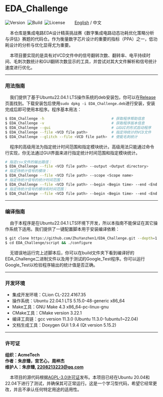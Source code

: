 # EDA_Challenge

![Version](https://img.shields.io/badge/Version-1.0.1-brightgreen.svg)&nbsp;&nbsp;![Build](https://img.shields.io/badge/Build-Passed-success.svg)&nbsp;&nbsp;![License](https://img.shields.io/badge/License-AGPL-blue.svg)&nbsp;&nbsp;&nbsp;&nbsp;&nbsp;&nbsp;&nbsp;&nbsp;[English](https://github.com/ZhuYanzhen1/EDA_Challenge/blob/master/README.md) / 中文

&nbsp;&nbsp;&nbsp;&nbsp;本仓库是集成电路EDA设计精英挑战赛《数字集成电路动态功耗优化策略分析与评估》赛题的代码仓。作为衡量数字芯片设计的重要的指标（PPA）之一，低功耗设计的分析与优化显得尤为重要。

&nbsp;&nbsp;&nbsp;&nbsp;本项目要实现的是具有对VCD文件中的信号翻转次数、翻转率、电平持续时间、毛刺次数统计和GUI翻转次数显示的工具，并尝试对其大文件解析和信号统计速度进行优化。

***

### 用法指南

&nbsp;&nbsp;&nbsp;&nbsp;我们提供了基于Ubuntu22.04.1 LTS操作系统的deb安装包，你可以在[Release](https://github.com/ZhuYanzhen1/EDA_Challenge/releases/latest)页面找到。下载安装包后使用`sudo dpkg -i EDA_Challenge.deb`进行安装，安装完成后即可使用本程序。程序基本用法：

```bash
$ EDA_Challenge -h                               # 获取程序帮助信息
$ EDA_Challenge -v                               # 获取程序版本信息
$ EDA_Challenge --gui                            # 以GUI的形式启动程序
$ EDA_Challenge --file <VCD file path>           # 指定待统计的VCD文件
$ EDA_Challenge --glitch --file <VCD file path>  # 使能毛刺统计
```

&nbsp;&nbsp;&nbsp;&nbsp;程序的高级用法为指定统计时间范围和指定模块统计。高级用法只能通过命令行实现，你无法通过GUI界面来进行指定统计时间范围和指定模块统计。

```bash
# 指定csv文件的输出路径：
$ EDA_Challenge --file <VCD file path> --output <Output directory>
# 指定待统计信号的模块：
$ EDA_Challenge --file <VCD file path> --scope <Scope name>
# 指定待统计信号的统计时间范围：
$ EDA_Challenge --file <VCD file path> --begin <Begin time> --end <End time>
# 指定待统计信号的模块和时间范围：
$ EDA_Challenge --file <VCD file path> --begin <Begin time> --end <End time> --scope <Scope name>
```

***

### 编译指南

&nbsp;&nbsp;&nbsp;&nbsp;由于本程序是在Ubuntu22.04.1 LTS环境下开发，所以本指南不能保证在其它操作系统下适用。我们提供了一键配置脚本用于安装编译依赖：

```bash
$ git clone https://github.com/ZhuYanzhen1/EDA_Challenge.git --depth=1
$ cd EDA_Challenge/script && ./configure
```

&nbsp;&nbsp;&nbsp;&nbsp;无错误地运行完上述脚本后，你可以在build文件夹下看到编译好的EDA_Challenge二进制文件以及用于测试的Google_Test程序。你可以运行Google_Test以检验程序输出的统计值是否正确。

***

### 开发环境

+ 集成开发环境：CLion CL-222.4167.35
+ 操作系统：Ubuntu 22.04.1 LTS 5.15.0-48-generic x86_64
+ Make工具：GNU Make 4.3 x86_64-pc-linux-gnu
+ CMake工具：CMake version 3.22.1
+ 编译工具链：gcc version 11.3.0 (Ubuntu 11.3.0-1ubuntu1~22.04)
+ 文档生成工具：Doxygen GUI 1.9.4 (Qt version 5.15.2)

***

### 许可证

**组织：AcmeTech <br>
作者：朱彦臻，宫艺心，周梓杰<br>
维护人：朱彦臻,  2208213223@qq.com**

&nbsp;&nbsp;&nbsp;&nbsp;本项目的源代码根据[AGPL-3.0许可证](https://github.com/ZhuYanzhen1/EDA_Challenge/blob/master/LICENSE)发布。本项目已经在Ubuntu 20.04和22.04下进行了测试，并确保其可正常运行。这是一个学习型代码，希望它经常更改，并且不承认任何特定用途的适用性。